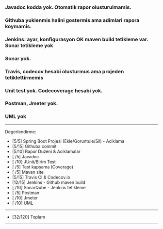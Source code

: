### Javadoc kodda yok. Otomatik rapor olusturulmamis.
### Githuba yuklenmis halini gostermis ama adimlari rapora koymamis.
### Jenkins: ayar, konfigurasyon OK maven build tetikleme var. Sonar tetikleme yok
### Sonar yok.
### Travis, codecov hesabi olusturmus ama projeden tetiklettirmemis
### Unit test yok. Codecoverage hesabi yok.
### Postman, Jmeter yok.
### UML yok

**************************************************************************
Degerlendirme:

* [5/5] Spring Boot Projesi (Ekle/Goruntule/Sil)  - Aciklama
* [5/15] Githuba commit
* [5/10] Rapor Duzeni & Aciklamalar
* [ /5] Javadoc
* [ /10] JUnit/Birim Test
* [ /5] Test kapsama (Coverage)
* [ /5] Maven site
* [5/15] Travis CI & Codecov.io
* [12/15] Jenkins - Github maven build
* [ /10] SonarQube - Jenkins tetikleme
* [ /5] Postman
* [ /10] Jmeter
* [ /10] UML
---------------------------
* [32/120] Toplam

**************************************************************************